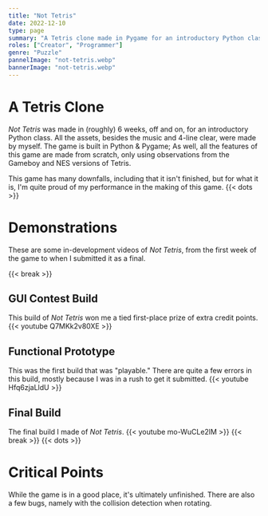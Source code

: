 ```yaml
---
title: "Not Tetris"
date: 2022-12-10
type: page
summary: "A Tetris clone made in Pygame for an introductory Python class."
roles: ["Creator", "Programmer"]
genre: "Puzzle"
pannelImage: "not-tetris.webp"
bannerImage: "not-tetris.webp"
---
```


# A Tetris Clone
_Not Tetris_ was made in (roughly) 6 weeks, off and on, for an introductory Python class. All the assets, besides the music and 4-line clear, were made by myself. The game is built in Python & Pygame; As well, all the features of this game are made from scratch, only using observations from the Gameboy and NES versions of Tetris.

This game has many downfalls, including that it isn't finished, but for what it is, I'm quite proud of my performance in the making of this game.
{{< dots >}}

# Demonstrations
These are some in-development videos of _Not Tetris_, from the first week of the game to when I submitted it as a final.

{{< break >}}

## GUI Contest Build
This build of _Not Tetris_ won me a tied first-place prize of extra credit points.
{{< youtube Q7MKk2v80XE >}}

## Functional Prototype
This was the first build that was "playable." There are quite a few errors in this build, mostly because I was in a rush to get it submitted.
{{< youtube Hfq6zjaLldU >}}

## Final Build
The final build I made of _Not Tetris_.
{{< youtube mo-WuCLe2lM >}}
{{< break >}}
{{< dots >}}

# Critical Points
While the game is in a good place, it's ultimately unfinished. There are also a few bugs, namely with the collision detection when rotating.
